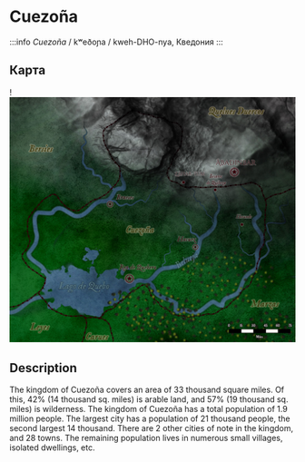 # Cuezoña

:::info *Cuezoña*
/ kʷeðoɲa / kweh-DHO-nya, Кведония
:::

## Карта

!![Cuezoña](/img/cuezoña.jpg)

## Description

The kingdom of Cuezoña covers an area of 33 thousand square miles. Of this, 42% (14 thousand sq. miles) is arable land, and 57% (19 thousand sq. miles) is wilderness.
The kingdom of Cuezoña has a total population of 1.9 million people.
The largest city has a population of 21 thousand people, the second largest 14 thousand. There are 2 other cities of note in the kingdom, and 28 towns. The remaining population lives in numerous small villages, isolated dwellings, etc.